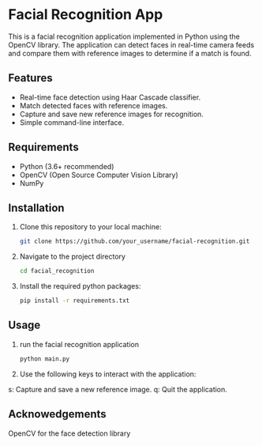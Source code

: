 # Facial Recognition App

This is a facial recognition application implemented in Python using the OpenCV library. The application can detect faces in real-time camera feeds and compare them with reference images to determine if a match is found.

## Features

- Real-time face detection using Haar Cascade classifier.
- Match detected faces with reference images.
- Capture and save new reference images for recognition.
- Simple command-line interface.

## Requirements

- Python (3.6+ recommended)
- OpenCV (Open Source Computer Vision Library)
- NumPy

## Installation

1. Clone this repository to your local machine:

   ```bash
   git clone https://github.com/your_username/facial-recognition.git
2. Navigate to the project directory
   ```bash
   cd facial_recognition
3. Install the required python packages:
   ```bash
   pip install -r requirements.txt

## Usage 
1. run the facial recognition application
   ```bash
   python main.py
2. Use the following keys to interact with the application:

s: Capture and save a new reference image.
q: Quit the application.
## Acknowedgements
OpenCV for the face detection library 
